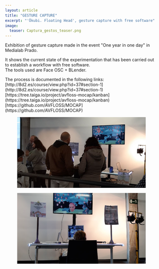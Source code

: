 ```yaml
---
layout: article
title: "GESTURE CAPTURE"
excerpt: "'Ōkubi. Floating Head', gesture capture with free software"
image:
  teaser: Captura_gestos_teaser.png
---
```

<p>Exhibition of gesture capture made in the event "One year in one day" in Medialab Prado.
</p>
<p>
    It shows the current state of the experimentation that has been carried out to establish a workflow with free software.<br>
The tools used are Face OSC + BLender.
</p>
<p>
 The process is documented in the following links:<br>
  [http://8d2.es/course/view.php?id=37#section-1](http://8d2.es/course/view.php?id=37#section-1)<br>
  [https://tree.taiga.io/project/avfloss-mocap/kanban](https://tree.taiga.io/project/avfloss-mocap/kanban)<br>
  [https://github.com/AVFLOSS/MOCAP](https://github.com/AVFLOSS/MOCAP)
</p>


<figure class="one">
    <img src="/images/Captura_gestos_02.png">
</figure>
<figure class="one">
    <img src="/images/Captura_gestos_03.png">
</figure>


